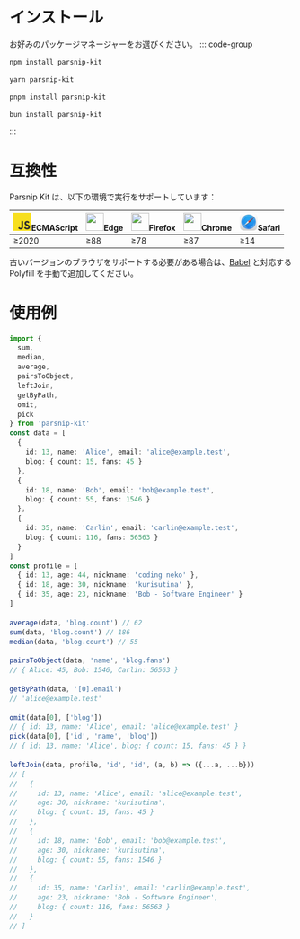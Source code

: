 # インストール
お好みのパッケージマネージャーをお選びください。
::: code-group
```sh [npm]
npm install parsnip-kit
```

```sh [yarn]
yarn parsnip-kit
```

```sh [pnpm]
pnpm install parsnip-kit
```

```sh [bun]
bun install parsnip-kit
```
:::
# 互換性

Parsnip Kit は、以下の環境で実行をサポートしています：

|<img src="../../js_logo.png" width="32px" height="32px"/>ECMAScript|<img src="../../edge_logo.svg" width="32px" height="32px"/>Edge|<img src="../../firefox_logo.svg" width="32px" height="32px"/>Firefox|<img src="../../firefox_logo.svg" width="32px" height="32px"/>Chrome|<img src="../../safari_logo.svg" width="32px" height="32px"/>Safari|
|-|-|-|-|-|
|≥2020|≥88|≥78|≥87|≥14|

古いバージョンのブラウザをサポートする必要がある場合は、[Babel](https://babeljs.io/) と対応する Polyfill を手動で追加してください。

# 使用例
```typescript
import {
  sum,
  median,
  average,
  pairsToObject,
  leftJoin,
  getByPath,
  omit,
  pick
} from 'parsnip-kit'
const data = [
  {
    id: 13, name: 'Alice', email: 'alice@example.test',
    blog: { count: 15, fans: 45 }
  },
  {
    id: 18, name: 'Bob', email: 'bob@example.test',
    blog: { count: 55, fans: 1546 }
  },
  {
    id: 35, name: 'Carlin', email: 'carlin@example.test',
    blog: { count: 116, fans: 56563 }
  }
]
const profile = [
  { id: 13, age: 44, nickname: 'coding neko' },
  { id: 18, age: 30, nickname: 'kurisutina' },
  { id: 35, age: 23, nickname: 'Bob - Software Engineer' }
]

average(data, 'blog.count') // 62
sum(data, 'blog.count') // 186
median(data, 'blog.count') // 55

pairsToObject(data, 'name', 'blog.fans')
// { Alice: 45, Bob: 1546, Carlin: 56563 }

getByPath(data, '[0].email')
// 'alice@example.test'

omit(data[0], ['blog'])
// { id: 13, name: 'Alice', email: 'alice@example.test' }
pick(data[0], ['id', 'name', 'blog'])
// { id: 13, name: 'Alice', blog: { count: 15, fans: 45 } }

leftJoin(data, profile, 'id', 'id', (a, b) => ({...a, ...b}))
// [
//   {
//     id: 13, name: 'Alice', email: 'alice@example.test',
//     age: 30, nickname: 'kurisutina',
//     blog: { count: 15, fans: 45 }
//   },
//   {
//     id: 18, name: 'Bob', email: 'bob@example.test',
//     age: 30, nickname: 'kurisutina',
//     blog: { count: 55, fans: 1546 }
//   },
//   {
//     id: 35, name: 'Carlin', email: 'carlin@example.test',
//     age: 23, nickname: 'Bob - Software Engineer',
//     blog: { count: 116, fans: 56563 }
//   }
// ]
```